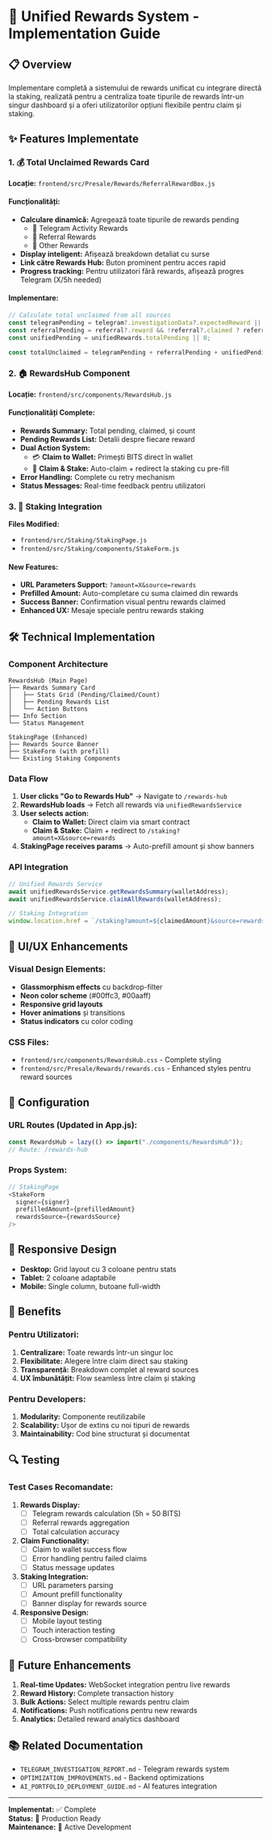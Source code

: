 # 🎁 Unified Rewards System - Implementation Guide

## 📋 Overview

Implementare completă a sistemului de rewards unificat cu integrare directă la staking, realizată pentru a centraliza toate tipurile de rewards într-un singur dashboard și a oferi utilizatorilor opțiuni flexibile pentru claim și staking.

## ✨ Features Implementate

### 1. 💰 Total Unclaimed Rewards Card

**Locație:** `frontend/src/Presale/Rewards/ReferralRewardBox.js`

#### Funcționalități:
- **Calculare dinamică:** Agregează toate tipurile de rewards pending
  - 💬 Telegram Activity Rewards
  - 👥 Referral Rewards  
  - 🎁 Other Rewards
- **Display inteligent:** Afișează breakdown detaliat cu surse
- **Link către Rewards Hub:** Buton prominent pentru acces rapid
- **Progress tracking:** Pentru utilizatori fără rewards, afișează progres Telegram (X/5h needed)

#### Implementare:
```javascript
// Calculate total unclaimed from all sources
const telegramPending = telegram?.investigationData?.expectedReward || 0;
const referralPending = referral?.reward && !referral?.claimed ? referral.reward : 0;
const unifiedPending = unifiedRewards.totalPending || 0;

const totalUnclaimed = telegramPending + referralPending + unifiedPending;
```

### 2. 🏠 RewardsHub Component

**Locație:** `frontend/src/components/RewardsHub.js`

#### Funcționalități Complete:
- **Rewards Summary:** Total pending, claimed, și count
- **Pending Rewards List:** Detalii despre fiecare reward
- **Dual Action System:**
  - 💳 **Claim to Wallet:** Primești BITS direct în wallet
  - 🏦 **Claim & Stake:** Auto-claim + redirect la staking cu pre-fill
- **Error Handling:** Complete cu retry mechanism
- **Status Messages:** Real-time feedback pentru utilizatori

### 3. 🔗 Staking Integration

**Files Modified:**
- `frontend/src/Staking/StakingPage.js`
- `frontend/src/Staking/components/StakeForm.js`

#### New Features:
- **URL Parameters Support:** `?amount=X&source=rewards`
- **Prefilled Amount:** Auto-completare cu suma claimed din rewards
- **Success Banner:** Confirmation visual pentru rewards claimed
- **Enhanced UX:** Mesaje speciale pentru rewards staking

## 🛠️ Technical Implementation

### Component Architecture

```
RewardsHub (Main Page)
├── Rewards Summary Card
│   ├── Stats Grid (Pending/Claimed/Count)
│   ├── Pending Rewards List
│   └── Action Buttons
├── Info Section
└── Status Management

StakingPage (Enhanced)
├── Rewards Source Banner
├── StakeForm (with prefill)
└── Existing Staking Components
```

### Data Flow

1. **User clicks "Go to Rewards Hub"** → Navigate to `/rewards-hub`
2. **RewardsHub loads** → Fetch all rewards via `unifiedRewardsService`
3. **User selects action:**
   - **Claim to Wallet:** Direct claim via smart contract
   - **Claim & Stake:** Claim + redirect to `/staking?amount=X&source=rewards`
4. **StakingPage receives params** → Auto-prefill amount și show banners

### API Integration

```javascript
// Unified Rewards Service
await unifiedRewardsService.getRewardsSummary(walletAddress);
await unifiedRewardsService.claimAllRewards(walletAddress);

// Staking Integration
window.location.href = `/staking?amount=${claimedAmount}&source=rewards`;
```

## 🎨 UI/UX Enhancements

### Visual Design Elements:
- **Glassmorphism effects** cu backdrop-filter
- **Neon color scheme** (#00ffc3, #00aaff)
- **Responsive grid layouts**
- **Hover animations** și transitions
- **Status indicators** cu color coding

### CSS Files:
- `frontend/src/components/RewardsHub.css` - Complete styling
- `frontend/src/Presale/Rewards/rewards.css` - Enhanced styles pentru reward sources

## 🔧 Configuration

### URL Routes (Updated in App.js):
```javascript
const RewardsHub = lazy(() => import("./components/RewardsHub"));
// Route: /rewards-hub
```

### Props System:
```javascript
// StakingPage
<StakeForm 
  signer={signer} 
  prefilledAmount={prefilledAmount} 
  rewardsSource={rewardsSource} 
/>
```

## 📱 Responsive Design

- **Desktop:** Grid layout cu 3 coloane pentru stats
- **Tablet:** 2 coloane adaptabile  
- **Mobile:** Single column, butoane full-width

## 🚀 Benefits

### Pentru Utilizatori:
1. **Centralizare:** Toate rewards într-un singur loc
2. **Flexibilitate:** Alegere între claim direct sau staking
3. **Transparență:** Breakdown complet al reward sources
4. **UX îmbunătățit:** Flow seamless între claim și staking

### Pentru Developers:
1. **Modularity:** Componente reutilizabile
2. **Scalability:** Ușor de extins cu noi tipuri de rewards
3. **Maintainability:** Cod bine structurat și documentat

## 🔍 Testing

### Test Cases Recomandate:

1. **Rewards Display:**
   - [ ] Telegram rewards calculation (5h = 50 BITS)
   - [ ] Referral rewards aggregation
   - [ ] Total calculation accuracy

2. **Claim Functionality:**
   - [ ] Claim to wallet success flow
   - [ ] Error handling pentru failed claims
   - [ ] Status message updates

3. **Staking Integration:**
   - [ ] URL parameters parsing
   - [ ] Amount prefill functionality
   - [ ] Banner display for rewards source

4. **Responsive Design:**
   - [ ] Mobile layout testing
   - [ ] Touch interaction testing
   - [ ] Cross-browser compatibility

## 🎯 Future Enhancements

1. **Real-time Updates:** WebSocket integration pentru live rewards
2. **Reward History:** Complete transaction history
3. **Bulk Actions:** Select multiple rewards pentru claim
4. **Notifications:** Push notifications pentru new rewards
5. **Analytics:** Detailed reward analytics dashboard

## 📚 Related Documentation

- `TELEGRAM_INVESTIGATION_REPORT.md` - Telegram rewards system
- `OPTIMIZATION_IMPROVEMENTS.md` - Backend optimizations
- `AI_PORTFOLIO_DEPLOYMENT_GUIDE.md` - AI features integration

---

**Implementat:** ✅ Complete  
**Status:** 🚀 Production Ready  
**Maintenance:** 🔄 Active Development
